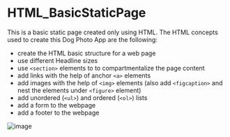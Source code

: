# HTML_BasicStaticPage
This is a basic static page created only using HTML.
The HTML concepts used to create this Dog Photo App are the following:
+ create the HTML basic structure for a web page
+ use different Headline sizes
+ use `<section>` elements to to compartmentalize the page content
+ add links with the help of anchor `<a>` elements
+ add images with the help of `<img>` elements (also add `<figcaption>` and nest the elements under `<figure>` element)
+ add unordered (`<ul>`) and ordered (`<ol>`) lists
+ add a form to the webpage
+ add a footer to the webpage

![image](https://github.com/cipriancrisan/HTML_BasicStaticPage/assets/115809996/87d9766f-4466-4768-83cf-1a59009713eb)
